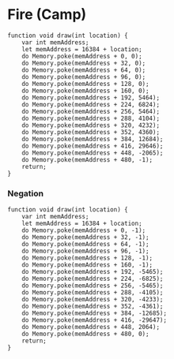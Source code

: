 
# Fire (Camp)

	function void draw(int location) {
		var int memAddress;
		let memAddress = 16384 + location;
		do Memory.poke(memAddress + 0, 0);
		do Memory.poke(memAddress + 32, 0);
		do Memory.poke(memAddress + 64, 0);
		do Memory.poke(memAddress + 96, 0);
		do Memory.poke(memAddress + 128, 0);
		do Memory.poke(memAddress + 160, 0);
		do Memory.poke(memAddress + 192, 5464);
		do Memory.poke(memAddress + 224, 6824);
		do Memory.poke(memAddress + 256, 5464);
		do Memory.poke(memAddress + 288, 4104);
		do Memory.poke(memAddress + 320, 4232);
		do Memory.poke(memAddress + 352, 4360);
		do Memory.poke(memAddress + 384, 12684);
		do Memory.poke(memAddress + 416, 29646);
		do Memory.poke(memAddress + 448, -2065);
		do Memory.poke(memAddress + 480, -1);
		return;
	}

### Negation

	function void draw(int location) {
		var int memAddress;
		let memAddress = 16384 + location;
		do Memory.poke(memAddress + 0, -1);
		do Memory.poke(memAddress + 32, -1);
		do Memory.poke(memAddress + 64, -1);
		do Memory.poke(memAddress + 96, -1);
		do Memory.poke(memAddress + 128, -1);
		do Memory.poke(memAddress + 160, -1);
		do Memory.poke(memAddress + 192, -5465);
		do Memory.poke(memAddress + 224, -6825);
		do Memory.poke(memAddress + 256, -5465);
		do Memory.poke(memAddress + 288, -4105);
		do Memory.poke(memAddress + 320, -4233);
		do Memory.poke(memAddress + 352, -4361);
		do Memory.poke(memAddress + 384, -12685);
		do Memory.poke(memAddress + 416, -29647);
		do Memory.poke(memAddress + 448, 2064);
		do Memory.poke(memAddress + 480, 0);
		return;
	}